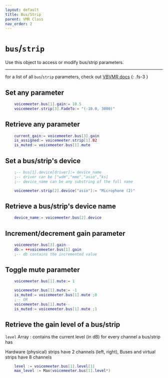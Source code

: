 ```yaml
---
layout: default
title: Bus/Strip
parent: VMR Class
nav_order: 2
---
```

# `bus`/`strip`

Use this object to access or modify bus/strip parameters.

---
for a list of all `bus`/`strip` parameters, check out [VBVMR docs](http://download.vb-audio.com/Download_CABLE/VoicemeeterRemoteAPI.pdf#page=11)
{: .fs-3 }
## Set any parameter

```lua
    voicemeeter.bus[1].gain:= 10.5
    voicemeeter.strip[3].FadeTo:= "(-10.0, 3000)"
```

## Retrieve any parameter
```lua
    current_gain:= voicemeeter.bus[3].gain
    is_assigned:= voicemeeter.strip[1].B2
    is_muted:= voicemeeter.bus[1].mute
```

## Set a bus/strip's device
```lua
    ;-- bus[1].device[driver]:= device_name 
    ;-- driver can be ["wdm","mme","asio","ks]
    ;-- device_name can be any substring of the full name

    voicemeeter.strip[2].device["asio"]:= "Microphone (2)" 
```

## Retrieve a bus/strip's device name
```lua
    device_name:= voicemeeter.bus[2].device
```

## Increment/decrement gain parameter
```lua
    voicemeeter.bus[3].gain--
    db:= ++voicemeeter.bus[1].gain 
    ;-- db contains the incremented value
```

## Toggle mute parameter
```lua
    voicemeeter.bus[1].mute:= 1

    voicemeeter.bus[1].mute:= -1
    is_muted:= voicemeeter.bus[1].mute ;0
    ;-- OR
    voicemeeter.bus[1].mute--
    is_muted:= voicemeeter.bus[1].mute ;1
```

## Retrieve the gain level of a bus/strip
`level` Array : contains the current level (in dB) for every channel a bus/strip has

Hardware (physical) strips have 2 channels (left, right), Buses and virtual strips have 8 channels
```lua
    level := voicemeeter.bus[1].level[1] 
    max_level := Max(voicemeeter.bus[1].level*)
```
